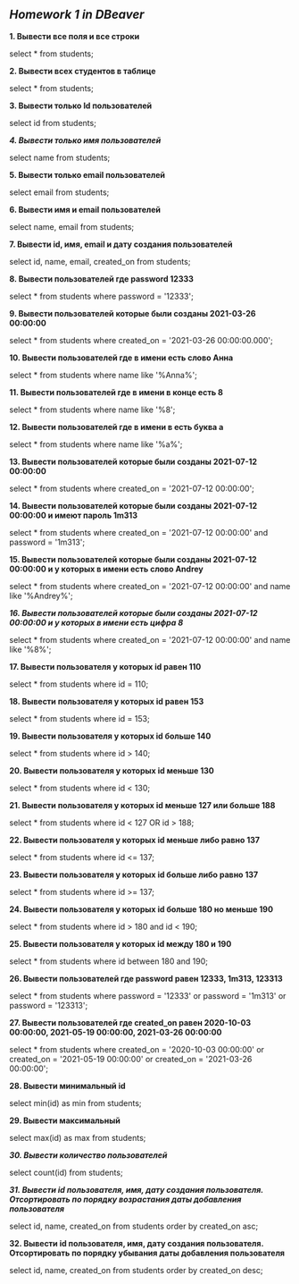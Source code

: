 ﻿
## _Homework 1 in DBeaver_

**1. Вывести все поля и все строки**

select * from students;

**2. Вывести всех студентов в таблице**

select * from students;

**3. Вывести только Id пользователей**

select id from students;

**_4. Вывести только имя пользователей_**

select name from students;

**5. Вывести только email пользователей**

select email from students;

**6. Вывести имя и email пользователей**

select name, email from students;

**7. Вывести id, имя, email и дату создания пользователей**

select id, name, email, created_on from students;

**8. Вывести пользователей где password 12333**

select * from students where password = '12333';

**9. Вывести пользователей которые были созданы 2021-03-26 00:00:00**

select * from students where created_on = '2021-03-26 00:00:00.000';

**10. Вывести пользователей где в имени есть слово Анна**

select * from students where name like '%Anna%';

**11. Вывести пользователей где в имени в конце есть 8**

select * from students where name like '%8';

**12. Вывести пользователей где в имени в есть буква а**

select * from students where name like '%a%';

**13. Вывести пользователей которые были созданы 2021-07-12 00:00:00**

select * from students where created_on = '2021-07-12 00:00:00';

**14. Вывести пользователей которые были созданы 2021-07-12 00:00:00 и имеют пароль 1m313**

select * from students where created_on = '2021-07-12 00:00:00' and password = '1m313';

**15. Вывести пользователей которые были созданы 2021-07-12 00:00:00 и у которых в имени есть слово Andrey**

select * from students where created_on = '2021-07-12 00:00:00' and name like '%Andrey%';

**_16. Вывести пользователей которые были созданы 2021-07-12 00:00:00 и у которых в имени есть цифра 8_**

select * from students where created_on = '2021-07-12 00:00:00' and name like '%8%';

**17. Вывести пользователя у которых id равен 110**

select * from students where id = 110;

**18. Вывести пользователя у которых id равен 153**

select * from students where id = 153;

**19. Вывести пользователя у которых id больше 140**

select * from students where id > 140;

**20. Вывести пользователя у которых id меньше 130**

select * from students where id < 130;

**21. Вывести пользователя у которых id меньше 127 или больше 188**

select * from students where id < 127 OR id > 188;

**22. Вывести пользователя у которых id меньше либо равно 137**

select * from students where id <= 137;

**23. Вывести пользователя у которых id больше либо равно 137**

select * from students where id >= 137;

**24. Вывести пользователя у которых id больше 180 но меньше 190**

select * from students where id > 180 and id < 190;

**25. Вывести пользователя у которых id между 180 и 190**

select * from students where id between 180 and 190;

**26. Вывести пользователей где password равен 12333, 1m313, 123313**

select * from students where password = '12333' or password = '1m313' or password = '123313';

**27. Вывести пользователей где created_on равен 2020-10-03 00:00:00, 2021-05-19 00:00:00, 2021-03-26 00:00:00**

select * from students where created_on = '2020-10-03 00:00:00' or created_on = '2021-05-19 00:00:00' or created_on = '2021-03-26 00:00:00';

**28. Вывести минимальный id**

select min(id) as min from students;

**29. Вывести максимальный**

select max(id) as max from students;

**_30. Вывести количество пользователей_**

select count(id) from students;

**_31. Вывести id пользователя, имя, дату создания пользователя. Отсортировать по порядку возрастания даты добавления пользователя_**

select id, name, created_on from students order by created_on asc;

**32. Вывести id пользователя, имя, дату создания пользователя. Отсортировать по порядку убывания даты добавления пользователя**

select id, name, created_on from students order by created_on desc;
